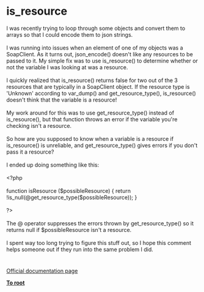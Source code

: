 # is_resource




<div class="phpcode"><span class="html">
I was recently trying to loop through some objects and convert them to arrays so that I could encode them to json strings.<br><br>I was running into issues when an element of one of my objects was a SoapClient. As it turns out, json_encode() doesn&apos;t like any resources to be passed to it. My simple fix was to use is_resource() to determine whether or not the variable I was looking at was a resource.<br><br>I quickly realized that is_resource() returns false for two out of the 3 resources that are typically in a SoapClient object. If the resource type is &apos;Unknown&apos; according to var_dump() and get_resource_type(), is_resource() doesn&apos;t think that the variable is a resource!<br><br>My work around for this was to use get_resource_type() instead of is_resource(), but that function throws an error if the variable you&apos;re checking isn&apos;t a resource.<br><br>So how are you supposed to know when a variable is a resource if is_resource() is unreliable, and get_resource_type() gives errors if you don&apos;t pass it a resource?<br><br>I ended up doing something like this:<br><br><span class="default">&lt;?php<br><br></span><span class="keyword">function </span><span class="default">isResource </span><span class="keyword">(</span><span class="default">$possibleResource</span><span class="keyword">) { return !</span><span class="default">is_null</span><span class="keyword">(@</span><span class="default">get_resource_type</span><span class="keyword">(</span><span class="default">$possibleResource</span><span class="keyword">)); }<br><br></span><span class="default">?&gt;<br></span><br>The @ operator suppresses the errors thrown by get_resource_type() so it returns null if $possibleResource isn&apos;t a resource.<br><br>I spent way too long trying to figure this stuff out, so I hope this comment helps someone out if they run into the same problem I did.</span>
</div>
  

#

[Official documentation page](https://www.php.net/manual/en/function.is-resource.php)

**[To root](/README.md)**